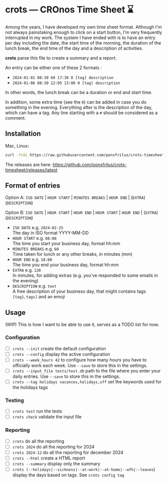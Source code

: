 # crots — CROnos Time Sheet ⌛

Among the years, I have developed my own time sheet format. Although I'm not
always painstaking enough to click on a start button, I'm very frequently
interrupted in my work. The system I have ended with is to have an entry per
day including the date, the start time of the morning, the duration of the lunch
break, the end time of the day and a description of activities.

**crots** parse this file to create a summary and a report.

An entry can be either one of these 2 formats :
- `2024-01-01 08:30 60 17:30 0 [tag] description`
- `2024-01-06 08:30 12:05 13:00 0 [tag] description`

In other words, the lunch break can be a duration or end and start time.

In addition, some extra time (see the `0`) can be added in case you do something
in the evening. Everything after is the description of the day, which can have a
tag. Any line starting with a `#` should be considered as a comment.

## Installation

Mac, Linux:
```sh
curl -fsSL https://raw.githubusercontent.com/ponsfrilus/crots-timesheet/script/install.sh | sh
```

The releases are here:
https://github.com/ponsfrilus/crots-timesheet/releases/latest

## Format of entries

Option A: `ISO DATE` | `HOUR START` | `MINUTES BREAKS` | `HOUR END` | (`EXTRA`)
(`DESCRIPTION`)

Option B: `ISO DATE` | `HOUR START` | `HOUR END` | `HOUR START` | `HOUR END` |
(`EXTRA`) (`DESCRIPTION`)

- `ISO DATE` e.g. `2024-02-25`  
  The day in ISO format YYYY-MM-DD
- `HOUR START` e.g. `08:00`  
  The time you start your business day, format hh:mm
- `MINUTES BREAKS` e.g. `60`  
  Time taken for lunch or any other breaks, in minutes (mm)
- `HOUR END` e.g. `18:00`  
  The time you end your business day, format hh:mm
- `EXTRA` e.g. `120`  
  In minutes, for adding extras (e.g. you've responded to some emails in the
  evening)
- `DESCRIPTION` e.g. `text`  
  A free description of your business day, that might contains tags
  `[tag1,tags]` and an emoji

## Usage

(WIP) This is how I want to be able to use it, serves as a TODO list for now.

### Configuration

- [ ] `crots --init` create the default configuration
- [ ] `crots --config` display the active configuration
- [ ] `crots --week_hours 42` to configure how many hours you have to officially
      work each week. Use `--save` to store this in the settings.
- [ ] `crots --input_file tests/test.db` path to the file where you enter your
      daily entries. Use `--save` to store this in the settings.
- [ ] `crots --tag holidays vacances,holidays,off` set the keywords used for the
      holidays tags

### Testing

- [ ] `crots test` run the tests
- [ ] `crots check` validate the input file

### Reporting

- [ ] `crots` do all the reporting
- [ ] `crots 2024` do all the reporting for 2024
- [ ] `crots 2024-12` do all the reporting for december 2024
- [ ] `crots --html` create a HTML report
- [ ] `crots --summary` display only the summary
- [ ] `crots (--holidays|--sickness|--at-work|--at-home|--wfh|--leaves`) display
      the days based on tags. See `crots config tag`
